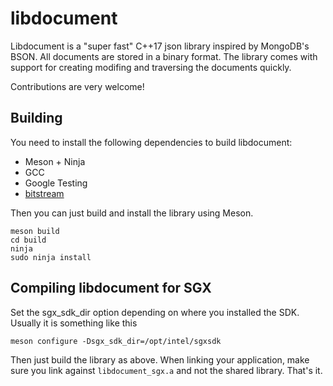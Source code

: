 # libdocument

Libdocument is a "super fast" C++17 json library inspired by MongoDB's BSON. All documents are stored in a binary format.
The library comes with support for creating modifing and traversing the documents quickly.

Contributions are very welcome!

## Building
You need to install the following dependencies to build libdocument:
* Meson + Ninja
* GCC
* Google Testing
* [bitstream](https://github.com/kaimast/bitstream)

Then you can just build and install the library using Meson.
```
meson build
cd build
ninja
sudo ninja install
```

## Compiling libdocument for SGX
Set the sgx_sdk_dir option depending on where you installed the SDK. Usually it is something like this

```
meson configure -Dsgx_sdk_dir=/opt/intel/sgxsdk
```

Then just build the library as above. When linking your application, make sure you link against `libdocument_sgx.a` and not the shared library. That's it.
